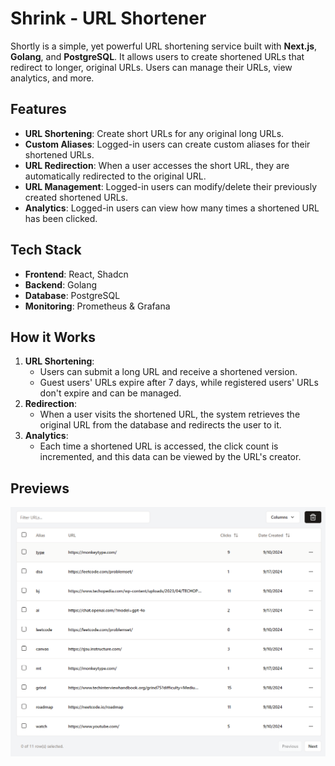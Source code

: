 # Shrink - URL Shortener

Shortly is a simple, yet powerful URL shortening service built with **Next.js**, **Golang**, and **PostgreSQL**. It allows users to create shortened URLs that redirect to longer, original URLs. Users can manage their URLs, view analytics, and more.

## Features

- **URL Shortening**: Create short URLs for any original long URLs.
- **Custom Aliases**: Logged-in users can create custom aliases for their shortened URLs.
- **URL Redirection**: When a user accesses the short URL, they are automatically redirected to the original URL.
- **URL Management**: Logged-in users can modify/delete their previously created shortened URLs.
- **Analytics**: Logged-in users can view how many times a shortened URL has been clicked.

## Tech Stack

- **Frontend**: React, Shadcn
- **Backend**: Golang
- **Database**: PostgreSQL
- **Monitoring**: Prometheus & Grafana

## How it Works

1. **URL Shortening**:
   - Users can submit a long URL and receive a shortened version.
   - Guest users' URLs expire after 7 days, while registered users' URLs don't expire and can be managed.
2. **Redirection**:
   - When a user visits the shortened URL, the system retrieves the original URL from the database and redirects the user to it.
3. **Analytics**:
   - Each time a shortened URL is accessed, the click count is incremented, and this data can be viewed by the URL's creator.

## Previews

![alt text](image.png)
